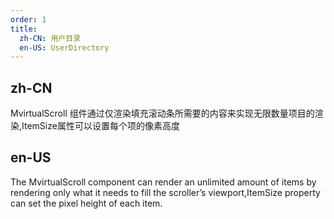 ```yaml
---
order: 1
title:
  zh-CN: 用户目录
  en-US: UserDirectory
---
```


## zh-CN

MvirtualScroll 组件通过仅渲染填充滚动条所需要的内容来实现无限数量项目的渲染,ItemSize属性可以设置每个项的像素高度

## en-US

The MvirtualScroll component can render an unlimited amount of items by rendering only what it needs to fill the scroller’s viewport,ItemSize property can set the pixel height of each item.
